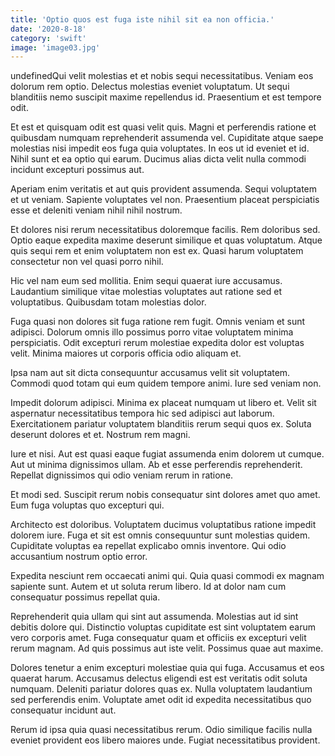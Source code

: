 ```yaml
---
title: 'Optio quos est fuga iste nihil sit ea non officia.'
date: '2020-8-18'
category: 'swift'
image: 'image03.jpg'
---
```


undefinedQui velit molestias et et nobis sequi necessitatibus. Veniam eos dolorum rem optio. Delectus molestias eveniet voluptatum. Ut sequi blanditiis nemo suscipit maxime repellendus id. Praesentium et est tempore odit.
 Et est et quisquam odit est quasi velit quis. Magni et perferendis ratione et quibusdam numquam reprehenderit assumenda vel. Cupiditate atque saepe molestias nisi impedit eos fuga quia voluptates. In eos ut id eveniet et id. Nihil sunt et ea optio qui earum. Ducimus alias dicta velit nulla commodi incidunt excepturi possimus aut.
 Aperiam enim veritatis et aut quis provident assumenda. Sequi voluptatem et ut veniam. Sapiente voluptates vel non. Praesentium placeat perspiciatis esse et deleniti veniam nihil nihil nostrum.

Et dolores nisi rerum necessitatibus doloremque facilis. Rem doloribus sed. Optio eaque expedita maxime deserunt similique et quas voluptatum. Atque quis sequi rem et enim voluptatem non est ex. Quasi harum voluptatem consectetur non vel quasi porro nihil.
 Hic vel nam eum sed mollitia. Enim sequi quaerat iure accusamus. Laudantium similique vitae molestias voluptates aut ratione sed et voluptatibus. Quibusdam totam molestias dolor.
 Fuga quasi non dolores sit fuga ratione rem fugit. Omnis veniam et sunt adipisci. Dolorum omnis illo possimus porro vitae voluptatem minima perspiciatis. Odit excepturi rerum molestiae expedita dolor est voluptas velit. Minima maiores ut corporis officia odio aliquam et.

Ipsa nam aut sit dicta consequuntur accusamus velit sit voluptatem. Commodi quod totam qui eum quidem tempore animi. Iure sed veniam non.
 Impedit dolorum adipisci. Minima ex placeat numquam ut libero et. Velit sit aspernatur necessitatibus tempora hic sed adipisci aut laborum. Exercitationem pariatur voluptatem blanditiis rerum sequi quos ex. Soluta deserunt dolores et et. Nostrum rem magni.
 Iure et nisi. Aut est quasi eaque fugiat assumenda enim dolorem ut cumque. Aut ut minima dignissimos ullam. Ab et esse perferendis reprehenderit. Repellat dignissimos qui odio veniam rerum in ratione.

Et modi sed. Suscipit rerum nobis consequatur sint dolores amet quo amet. Eum fuga voluptas quo excepturi qui.
 Architecto est doloribus. Voluptatem ducimus voluptatibus ratione impedit dolorem iure. Fuga et sit est omnis consequuntur sunt molestias quidem. Cupiditate voluptas ea repellat explicabo omnis inventore. Qui odio accusantium nostrum optio error.
 Expedita nesciunt rem occaecati animi qui. Quia quasi commodi ex magnam sapiente sunt. Autem et ut soluta rerum libero. Id at dolor nam cum consequatur possimus repellat quia.

Reprehenderit quia ullam qui sint aut assumenda. Molestias aut id sint debitis dolore qui. Distinctio voluptas cupiditate est sint voluptatem earum vero corporis amet. Fuga consequatur quam et officiis ex excepturi velit rerum magnam. Ad quis possimus aut iste velit. Possimus quae aut maxime.
 Dolores tenetur a enim excepturi molestiae quia qui fuga. Accusamus et eos quaerat harum. Accusamus delectus eligendi est est veritatis odit soluta numquam. Deleniti pariatur dolores quas ex. Nulla voluptatem laudantium sed perferendis enim. Voluptate amet odit id expedita necessitatibus quo consequatur incidunt aut.
 Rerum id ipsa quia quasi necessitatibus rerum. Odio similique facilis nulla eveniet provident eos libero maiores unde. Fugiat necessitatibus provident.


